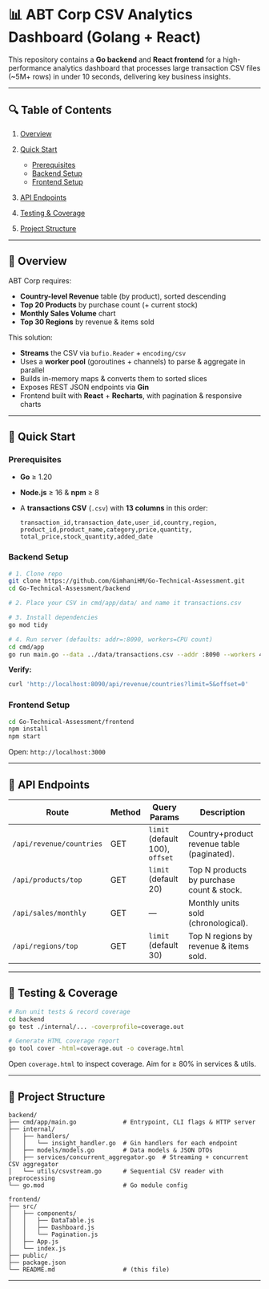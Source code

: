 # 📊 ABT Corp CSV Analytics Dashboard (Golang + React)

This repository contains a **Go backend** and **React frontend** for a high-performance analytics dashboard that processes large transaction CSV files (\~5M+ rows) in under 10 seconds, delivering key business insights.

---

## 🔍 Table of Contents

1. [Overview](#overview)
2. [Quick Start](#quick-start)

   * [Prerequisites](#prerequisites)
   * [Backend Setup](#backend-setup)
   * [Frontend Setup](#frontend-setup)
3. [API Endpoints](#api-endpoints)
4. [Testing & Coverage](#testing--coverage)
5. [Project Structure](#project-structure)

---

## 📌 Overview

ABT Corp requires:

* **Country-level Revenue** table (by product), sorted descending
* **Top 20 Products** by purchase count (+ current stock)
* **Monthly Sales Volume** chart
* **Top 30 Regions** by revenue & items sold

This solution:

* **Streams** the CSV via `bufio.Reader` + `encoding/csv`
* Uses a **worker pool** (goroutines + channels) to parse & aggregate in parallel
* Builds in-memory maps & converts them to sorted slices
* Exposes REST JSON endpoints via **Gin**
* Frontend built with **React** + **Recharts**, with pagination & responsive charts

---

## 🚀 Quick Start

### Prerequisites

* **Go** ≥ 1.20
* **Node.js** ≥ 16 & **npm** ≥ 8
* A **transactions CSV** (`.csv`) with **13 columns** in this order:

  ```csv
  transaction_id,transaction_date,user_id,country,region,
  product_id,product_name,category,price,quantity,
  total_price,stock_quantity,added_date
  ```

### Backend Setup

```bash
# 1. Clone repo
git clone https://github.com/GimhaniHM/Go-Technical-Assessment.git
cd Go-Technical-Assessment/backend

# 2. Place your CSV in cmd/app/data/ and name it transactions.csv

# 3. Install dependencies
go mod tidy

# 4. Run server (defaults: addr=:8090, workers=CPU count)
cd cmd/app
go run main.go --data ../data/transactions.csv --addr :8090 --workers 4
```

**Verify:**

```bash
curl 'http://localhost:8090/api/revenue/countries?limit=5&offset=0'
```

### Frontend Setup

```bash
cd Go-Technical-Assessment/frontend
npm install
npm start
```

Open: `http://localhost:3000`

---

## 🔗 API Endpoints

| Route                    | Method | Query Params                    | Description                                |
| ------------------------ | ------ | ------------------------------- | ------------------------------------------ |
| `/api/revenue/countries` | GET    | `limit` (default 100), `offset` | Country+product revenue table (paginated). |
| `/api/products/top`      | GET    | `limit` (default 20)            | Top N products by purchase count & stock.  |
| `/api/sales/monthly`     | GET    | —                               | Monthly units sold (chronological).        |
| `/api/regions/top`       | GET    | `limit` (default 30)            | Top N regions by revenue & items sold.     |

---

## 🧪 Testing & Coverage

```bash
# Run unit tests & record coverage
cd backend
go test ./internal/... -coverprofile=coverage.out

# Generate HTML coverage report
go tool cover -html=coverage.out -o coverage.html
```

Open `coverage.html` to inspect coverage. Aim for ≥ 80% in services & utils.

---

## 📂 Project Structure

```
backend/
├── cmd/app/main.go             # Entrypoint, CLI flags & HTTP server
├── internal/
│   ├── handlers/
│   │   └── insight_handler.go  # Gin handlers for each endpoint
│   ├── models/models.go        # Data models & JSON DTOs
│   ├── services/concurrent_aggregator.go  # Streaming + concurrent CSV aggregator
│   └── utils/csvstream.go      # Sequential CSV reader with preprocessing
└── go.mod                      # Go module config

frontend/
├── src/
│   ├── components/
│   │   ├── DataTable.js
│   │   ├── Dashboard.js
│   │   └── Pagination.js
│   ├── App.js
│   └── index.js
├── public/
├── package.json
└── README.md                   # (this file)
```

---

